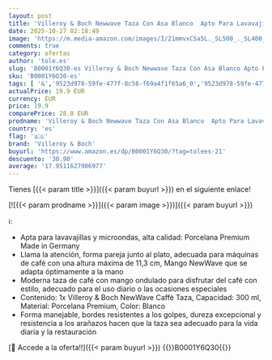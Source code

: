 ```yaml
---
layout: post
title: 'Villeroy & Boch Newwave Taza Con Asa Blanco  Apto Para Lavavajillas  Apto Para Microondas  Taza De Café  Taza Porcelana  Vajilla  Premium Porcelain'
date: 2025-10-27 02:18:49
image: 'https://m.media-amazon.com/images/I/21mmvxCSa5L._SL500_._SL400_.jpg'
comments: true
category: ofertas
author: 'tole.es'
slug: 'B0001Y6Q30-es Villeroy & Boch Newwave Taza Con Asa Blanco Apto Para...'
sku: 'B0001Y6Q30-es'
tags: [ '&','9523d978-59fe-477f-8c56-f69a4f1f65a6_0','9523d978-59fe-477f-8c56-f69a4f1f65a6_2001','9523d978-59fe-477f-8c56-f69a4f1f65a6_3301','9523d978-59fe-477f-8c56-f69a4f1f65a6_3501','9523d978-59fe-477f-8c56-f69a4f1f65a6_5601','9523d978-59fe-477f-8c56-f69a4f1f65a6_6801','9523d978-59fe-477f-8c56-f69a4f1f65a6_701','9523d978-59fe-477f-8c56-f69a4f1f65a6_9101','9523d978-59fe-477f-8c56-f69a4f1f65a6_9301','Arborist Merchandising Root','CML-Kitchen','Cocina y cena','Cristalería','Cubertería, vajilla y cristalería','Hogar','Hogar y cocina','Kitchen All','Los favoritos de nuestros clientes Social: Hogar y cocina','Los favoritos de nuestros clientes Social: Hogar y cocina líneas duras','Los favoritos de nuestros clientes: Hogar y cocina','New Arrivals Social: Home and Kitchen','Self Service','Special Features Stores','Tazas','Tazas para espresso','Top Brands Home Essentials','Top Brands Home Selection','boch','top brands_home_and_kitchen','villeroy','villeroy & boch','🇪🇸', ]
actualPrice: 19.9 EUR
currency: EUR
price: 19.9
comparePrice: 28.8 EUR
prodname: 'Villeroy & Boch Newwave Taza Con Asa Blanco  Apto Para Lavavajillas  Apto Para Microondas  Taza De Café  Taza Porcelana  Vajilla  Premium Porcelain'
country: 'es'
flag: '🇪🇸'
brand: 'Villeroy & Boch'
buyurl: 'https://www.amazon.es/dp/B0001Y6Q30/?tag=tolees-21'
descuento: '30.90'
average: '17.9511627906977'
---
```


Tienes [{{< param title >}}]({{< param buyurl >}}) en el siguiente enlace!

[![{{< param prodname >}}]({{< param image >}})]({{< param buyurl >}})

ℹ️:

- Apta para lavavajillas y microondas, alta calidad: Porcelana Premium Made in Germany
- Llama la atención, forma pareja junto al plato, adecuada para máquinas de café con una altura máxima de 11,3 cm, Mango NewWave que se adapta óptimamente a la mano
- Moderna taza de café con mango ondulado para disfrutar del café con estilo, adecuado para el uso diario o las ocasiones especiales
- Contenido: 1x Villeroy & Boch NewWave Caffè Taza, Capacidad: 300 ml, Material: Porcelana Premium, Color: Blanco
- Forma manejable, bordes resistentes a los golpes, dureza excepcional y resistencia a los arañazos hacen que la taza sea adecuado para la vida diaria y la restauración

[🛒 Accede a la oferta!!]({{< param buyurl >}})
{{<world>}}B0001Y6Q30{{</world>}}

